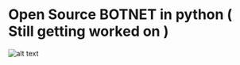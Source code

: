 #          Open Source BOTNET in python ( Still getting worked on )

![alt text](https://cdn.discordapp.com/attachments/1187363712764485745/1188395309550800986/image.png)
